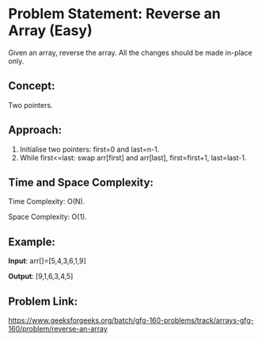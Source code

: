 # Problem Statement: Reverse an Array (Easy)
Given an array, reverse the array. All the changes should be made in-place only.

## Concept:
Two pointers.

## Approach:
1. Initialise two pointers: first=0 and last=n-1.
2. While first<=last: swap arr[first] and arr[last], first=first+1, last=last-1.

## Time and Space Complexity:
Time Complexity: O(N).

Space Complexity: O(1).

## Example:
**Input**: arr[]=[5,4,3,6,1,9]

**Output**: [9,1,6,3,4,5]

## Problem Link:
https://www.geeksforgeeks.org/batch/gfg-160-problems/track/arrays-gfg-160/problem/reverse-an-array
